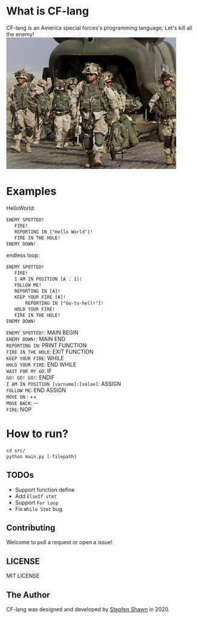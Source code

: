 # What is CF-lang
CF-lang is an America special forces's programming language, Let's kill all the enemy!    
![image](img/special-forces.jpg)  
# Examples
HelloWorld:
```
ENEMY SPOTTED!
   FIRE!
   REPORTING IN ["Hello World"]!
   FIRE IN THE HOLE!
ENEMY DOWN!
```
  
endless loop:
```
ENEMY SPOTTED!
   FIRE!
   I AM IN POSITION [A : 1]!
   FOLLOW ME!
   REPORTING IN [A]!
   KEEP YOUR FIRE [A]!
       REPORTING IN ["Go-to-hell!"]!
   HOLD YOUR FIRE!
   FIRE IN THE HOLE!
ENEMY DOWN!
```
  

`ENEMY SPOTTED!`: MAIN BEGIN  
`ENEMY DOWN!`:  MAIN END  
`REPORTING IN`: PRINT FUNCTION  
`FIRE IN THE HOLE`: EXIT FUNCTION  
`KEEP YOUR FIRE`: WHILE  
`HOLD YOUR FIRE`: END WHILE  
`WAIT FOR MY GO`: IF  
`GO! GO! GO!`: ENDIF  
`I AM IN POSITION [varname]:[value]`: ASSIGN  
`FOLLOW ME`: END ASSIGN  
`MOVE ON` : ++  
`MOVE BACK`: --  
`FIRE`: NOP

# How to run?
```
cd src/
python main.py [-filepath]
```

## TODOs
* Support function define
* Add `ElseIf stmt`
* Support `For Loop`
* Fix `While Stmt` bug

## Contributing
Welcome to pull a request or open a issue!

## LICENSE
MIT LICENSE

## The Author
CF-lang was designed and developed by [Stepfen Shawn](https://github.com/StepfenShawn) in 2020.